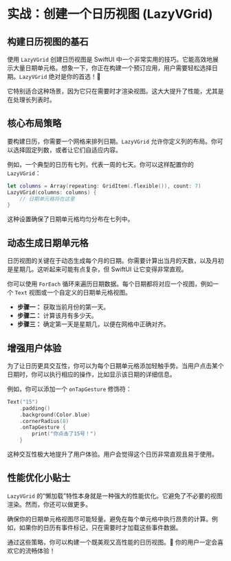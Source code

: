 ﻿# 实战：创建一个日历视图 (LazyVGrid)

## 构建日历视图的基石

使用 `LazyVGrid` 创建日历视图是 SwiftUI 中一个非常实用的技巧。它能高效地展示大量日期单元格。想象一下，你正在构建一个预订应用，用户需要轻松选择日期。`LazyVGrid` 绝对是你的首选！📅

它特别适合这种场景，因为它只在需要时才渲染视图。这大大提升了性能，尤其是在处理长列表时。

## 核心布局策略

要构建日历，你需要一个网格来排列日期。`LazyVGrid` 允许你定义列的布局。你可以选择固定列数，或者让它们自适应内容。

例如，一个典型的日历有七列，代表一周的七天。你可以这样配置你的 `LazyVGrid`：

```swift
let columns = Array(repeating: GridItem(.flexible()), count: 7)
LazyVGrid(columns: columns) {
    // 日期单元格将在这里
}
```

这种设置确保了日期单元格均匀分布在七列中。

## 动态生成日期单元格

日历视图的关键在于动态生成每个月的日期。你需要计算出当月的天数，以及月初是星期几。这听起来可能有点复杂，但 SwiftUI 让它变得非常直观。

你可以使用 `ForEach` 循环来遍历日期数据。每个日期都将对应一个视图，例如一个 `Text` 视图或一个自定义的日期单元格视图。

*   **步骤一：** 获取当前月份的第一天。
*   **步骤二：** 计算该月有多少天。
*   **步骤三：** 确定第一天是星期几，以便在网格中正确对齐。

## 增强用户体验

为了让日历更具交互性，你可以为每个日期单元格添加轻触手势。当用户点击某个日期时，你可以执行相应的操作，比如显示该日期的详细信息。

例如，你可以添加一个 `onTapGesture` 修饰符：

```swift
Text("15")
    .padding()
    .background(Color.blue)
    .cornerRadius(8)
    .onTapGesture {
        print("你点击了15号！")
    }
```

这种交互性极大地提升了用户体验。用户会觉得这个日历非常直观且易于使用。

## 性能优化小贴士

`LazyVGrid` 的“懒加载”特性本身就是一种强大的性能优化。它避免了不必要的视图渲染。然而，你还可以做更多。

确保你的日期单元格视图尽可能轻量。避免在每个单元格中执行昂贵的计算。例如，如果你的日历有事件标记，只在需要时才加载这些事件数据。

通过这些策略，你可以构建一个既美观又高性能的日历视图。🚀 你的用户一定会喜欢它的流畅体验！



